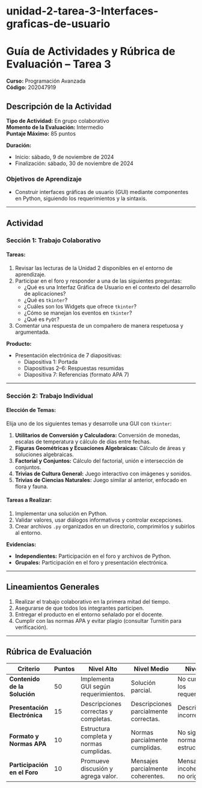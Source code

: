 # unidad-2-tarea-3-Interfaces-graficas-de-usuario
# Guía de Actividades y Rúbrica de Evaluación – Tarea 3

**Curso:** Programación Avanzada  
**Código:** 202047919  

## Descripción de la Actividad

**Tipo de Actividad:** En grupo colaborativo  
**Momento de la Evaluación:** Intermedio  
**Puntaje Máximo:** 85 puntos  

**Duración:**  
- Inicio: sábado, 9 de noviembre de 2024  
- Finalización: sábado, 30 de noviembre de 2024  

### Objetivos de Aprendizaje
- Construir interfaces gráficas de usuario (GUI) mediante componentes en Python, siguiendo los requerimientos y la sintaxis.

---

## Actividad

### **Sección 1: Trabajo Colaborativo**

#### Tareas:
1. Revisar las lecturas de la Unidad 2 disponibles en el entorno de aprendizaje.
2. Participar en el foro y responder a una de las siguientes preguntas:
   - ¿Qué es una Interfaz Gráfica de Usuario en el contexto del desarrollo de aplicaciones?
   - ¿Qué es `tkinter`?
   - ¿Cuáles son los Widgets que ofrece `tkinter`?
   - ¿Cómo se manejan los eventos en `tkinter`?
   - ¿Qué es `PyQt`?
3. Comentar una respuesta de un compañero de manera respetuosa y argumentada.

**Producto:**  
- Presentación electrónica de 7 diapositivas:
  - Diapositiva 1: Portada
  - Diapositivas 2–6: Respuestas resumidas
  - Diapositiva 7: Referencias (formato APA 7)

---

### **Sección 2: Trabajo Individual**

#### Elección de Temas:
Elija uno de los siguientes temas y desarrolle una GUI con `tkinter`:
1. **Utilitarios de Conversión y Calculadora:** Conversión de monedas, escalas de temperatura y cálculo de días entre fechas.
2. **Figuras Geométricas y Ecuaciones Algebraicas:** Cálculo de áreas y soluciones algebraicas.
3. **Factorial y Conjuntos:** Cálculo del factorial, unión e intersección de conjuntos.
4. **Trivias de Cultura General:** Juego interactivo con imágenes y sonidos.
5. **Trivias de Ciencias Naturales:** Juego similar al anterior, enfocado en flora y fauna.

#### Tareas a Realizar:
1. Implementar una solución en Python.
2. Validar valores, usar diálogos informativos y controlar excepciones.
3. Crear archivos `.py` organizados en un directorio, comprimirlos y subirlos al entorno.

**Evidencias:**
- **Independientes:** Participación en el foro y archivos de Python.
- **Grupales:** Participación en el foro y presentación electrónica.

---

## Lineamientos Generales
1. Realizar el trabajo colaborativo en la primera mitad del tiempo.
2. Asegurarse de que todos los integrantes participen.
3. Entregar el producto en el entorno señalado por el docente.
4. Cumplir con las normas APA y evitar plagio (consultar Turnitin para verificación).

---

## Rúbrica de Evaluación

| **Criterio**                  | **Puntos** | **Nivel Alto**                    | **Nivel Medio**                  | **Nivel Bajo**                     |
|-------------------------------|------------|------------------------------------|-----------------------------------|-------------------------------------|
| **Contenido de la Solución**  | 50         | Implementa GUI según requerimientos. | Solución parcial.                | No cumple con los requerimientos.  |
| **Presentación Electrónica**  | 15         | Descripciones correctas y completas. | Descripciones parcialmente correctas. | Descripciones incorrectas.         |
| **Formato y Normas APA**      | 10         | Estructura completa y normas cumplidas. | Normas parcialmente cumplidas.   | No sigue las normas ni la estructura. |
| **Participación en el Foro**  | 10         | Promueve discusión y agrega valor.  | Mensajes parcialmente coherentes. | Mensajes incoherentes o no originales. |

